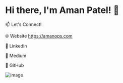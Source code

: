 # Hi there, I'm Aman Patel! 👋

📫 Let's Connect!

🌐 Website https://amanops.com

💼 LinkedIn

📜 Medium

🐙 GitHub

![image](https://github.com/user-attachments/assets/601ff19d-8d86-440c-82e4-bd8cb8f0c22e)
